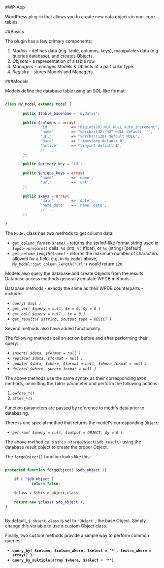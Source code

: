 #WP-App

WordPress plug-in that allows you to create new data objects in non-core tables.


##Basics

The plugin has a few primary components:

1. *Models* - defines data (e.g. table, columns, keys), manipulates data (e.g. queries database), and creates Objects.
2. *Objects* - a representation of a table row.
3. *Managers* - manages Models & Objects of a particular type.
4. *Registry* - stores Models and Managers.


###Models

Models define the database table  using an SQL-like format:

```php

class My_Model extends Model {
        
        public $table_basename = 'mydatas';
        
        public $columns = array(
                'id'          => "bigint(20) NOT NULL auto_increment",
                'name'        => "varchar(32) NOT NULL default ''",
                'url'         => "varchar(120) default NULL",
                'date'        => "timestamp default 0",
                'active'      => "tinyint default 1",
                // ...
        );
        
        public $primary_key = 'id';
        
        public $unique_keys = array(
                'name'        => 'name',
                'url'         => 'url',
        );
        
        public $keys = array(
                'date'        => 'date',
                'name_date'   => 'name, date',
                // ...
        );
        
}

```

The `Model` class has two methods to get column data:

* *`get_column_format($name)`* - returns the sprintf-like format string used in `$wpdb->prepare()` calls: `%d` (int), `%f` (float), or `%s` (string) [default].
* *`get_column_length($name)`* - returns the maximum number of characters allowed for a field. e.g. in `My_Model` above, `My_Model::get_column_length('url')` would return `120`.


Models also query the database and create Objects from the results. Database access methods generally emulate WPDB methods.

Database methods - exactly the same as their WPDB counterparts - include:

* *`query( $sql )`*
* *`get_var( $query = null, $x = 0, $y = 0 )`*
* *`get_col( $query = null , $x = 0 )`*
* *`get_results( $string, $output_type = OBJECT )`*

Several methods also have added functionality. 

The following methods call an action before and after performing their query:

* *`insert( $data, $format = null )`*
* *`replace( $data, $format = null )`*
* *`update( $data, $where, $format = null, $where_format = null )`*
* *`delete( $where, $where_format = null )`*

The above methods use the same syntax as their corresponding `WPDB` methods, ommitting the `table` parameter and perform the following actions:

1. `before_*()`
2. `after_*()`

Function parameters are passed by reference to modify data prior to databasing.

There is one special method that returns the model's corresponding `Object`:

* *`get_row( $query = null, $output = OBJECT, $y = 0 )`*

The above method calls `$this->forgeObject($db_result)` using the database result object to create the proper Object.

The `forgeObject()` function looks like this:

```php

protected function forgeObject( &$db_object ){
			
	if ( !$db_object )
	        return false;
			
	$class = $this->_object_class;
			
	return new $class( $db_object );	
}
		
```

By default, `$_object_class` is set to `'Object'`, the base Object. Simply change this variable to use a custom Object class.

Finally, two custom methods provide a simple way to perform common queries:

* **`query_by( $column, $column_where, $select = '*', $extra_where = array() )`**
* **`query_by_multiple(array $where, $select = '*')`**



